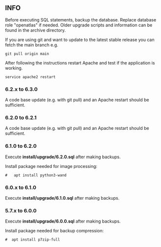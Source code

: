 ## INFO
Before executing SQL statements, backup the database. Replace database role "openatlas" if needed.
Older upgrade scripts and information can be found in the archive directory.

If you are using git and want to update to the latest stable release you can fetch the main branch
e.g.

    git pull origin main

After following the instructions restart Apache and test if the application is working.

    service apache2 restart

### 6.2.x to 6.3.0
A code base update (e.g. with git pull) and an Apache restart should be sufficient.

### 6.2.0 to 6.2.1
A code base update (e.g. with git pull) and an Apache restart should be sufficient.

### 6.1.0 to 6.2.0
Execute **install/upgrade/6.2.0.sql** after making backups.

Install package needed for image processing:
    
    
    #   apt install python3-wand

### 6.0.x to 6.1.0
Execute **install/upgrade/6.1.0.sql** after making backups.

### 5.7.x to 6.0.0
Execute **install/upgrade/6.0.0.sql** after making backups.

Install package needed for backup compression:

    #  apt install p7zip-full
